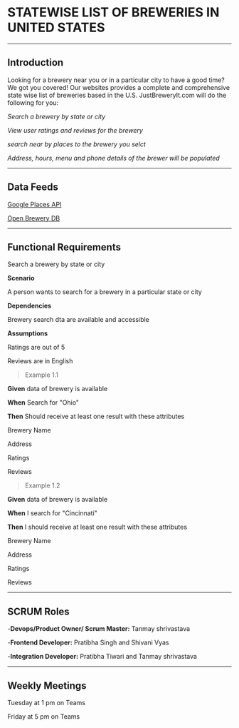 # STATEWISE LIST OF BREWERIES IN UNITED STATES
---
## Introduction

 

Looking for a brewery near you or in a particular city to have a good time? We got you covered! Our websites provides a complete and comprehensive state wise list of breweries based in the U.S.
JustBreweryIt.com will do the following for you: 

 

*Search a brewery by state or city*

 

*View user ratings and reviews for the brewery*

 

*search near by places to the brewery you selct*

 

*Address, hours, menu and phone details of the brewer will be populated*

--- 

## Data Feeds 

 

[Google Places API](https://developers.google.com/maps/documentation/places/web-service/overview)

 


[Open Brewery DB](https://api.openbrewerydb.org/breweries)

--- 

## Functional Requirements

 

Search a brewery by state or city

 

**Scenario**

 

A person wants to search for a brewery in a particular state or city

 

**Dependencies**

 

Brewery search dta are available and accessible

 

**Assumptions**

 

Ratings are out of 5

 

Reviews are in English

 

> Example 1.1

 

**Given** data of brewery is available 

 

**When** Search for "Ohio"

 

**Then** Should receive at least one result with these attributes 

 

Brewery Name

 

Address

 

Ratings

 

Reviews

 

> Example 1.2

 

**Given** data of brewery is available

 

**When** I search for "Cincinnati"

 

**Then** I should receive at least one result with these attributes

 

Brewery Name

 

Address

 

Ratings

 

Reviews

--- 

## SCRUM Roles ##
-**Devops/Product Owner/ Scrum Master:** Tanmay shrivastava

-**Frontend Developer:** Pratibha Singh and Shivani Vyas

-**Integration Developer:** Pratibha Tiwari and Tanmay shrivastava

--- 

## Weekly Meetings ##

 

Tuesday at 1 pm on Teams

 

Friday at 5 pm on Teams
